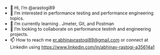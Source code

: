 - 👋 Hi, I’m @arastogi89
- 👀 I’m interested in performance testing and performance engineering topics.
- 🌱 I’m currently learning . Jmeter, Git, and Postman
- 💞️ I’m looking to collaborate on performance testinh and engineering projects.
- 📫 How to reach me er.abhinavrastogi89@gmail.com or connect at Linkedin using https://www.linkedin.com/in/abhinav-rastogi-a35614a1

<!---
arastogi89/arastogi89 is a ✨ special ✨ repository because its `README.md` (this file) appears on your GitHub profile.
You can click the Preview link to take a look at your changes.
--->
